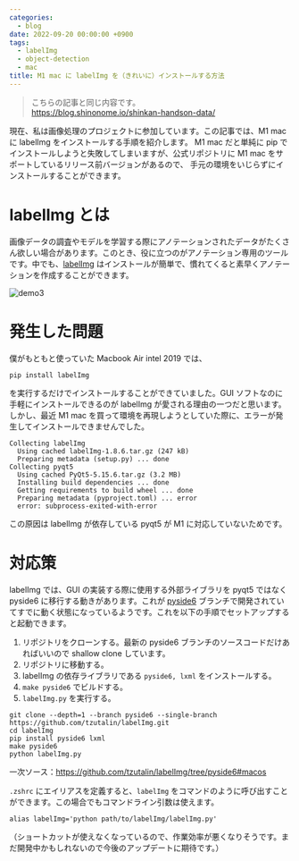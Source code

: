 ```yaml
---
categories:
  - blog
date: 2022-09-20 00:00:00 +0900
tags:
  - labelImg
  - object-detection
  - mac
title: M1 mac に labelImg を（きれいに）インストールする方法
---
```


> こちらの記事と同じ内容です。  
> <https://blog.shinonome.io/shinkan-handson-data/>

現在、私は画像処理のプロジェクトに参加しています。この記事では、M1 mac に labelImg をインストールする手順を紹介します。
M1 mac だと単純に pip でインストールしようと失敗してしまいますが、公式リポジトリに M1 mac をサポートしているリリース前バージョンがあるので、
手元の環境をいじらずにインストールすることができます。

# labelImg とは

画像データの調査やモデルを学習する際にアノテーションされたデータがたくさん欲しい場合があります。このとき、役に立つのがアノテーション専用のツールです。中でも、[labelImg](https://github.com/tzutalin/labelImg) はインストールが簡単で、慣れてくると素早くアノテーションを作成することができます。

![demo3](http://blog.shinonome.io/content/images/2022/09/demo3.jpeg)

# 発生した問題

僕がもともと使っていた Macbook Air intel 2019 では、

```
pip install labelImg
```

を実行するだけでインストールすることができていました。GUI ソフトなのに手軽にインストールできるのが labelImg が愛される理由の一つだと思います。  
しかし、最近 M1 mac を買って環境を再現しようとしていた際に、エラーが発生してインストールできませんでした。

```
Collecting labelImg
  Using cached labelImg-1.8.6.tar.gz (247 kB)
  Preparing metadata (setup.py) ... done
Collecting pyqt5
  Using cached PyQt5-5.15.6.tar.gz (3.2 MB)
  Installing build dependencies ... done
  Getting requirements to build wheel ... done
  Preparing metadata (pyproject.toml) ... error
  error: subprocess-exited-with-error
```

この原因は labelImg が依存している pyqt5 が M1 に対応していないためです。

# 対応策

labelImg では、GUI の実装する際に使用する外部ライブラリを pyqt5 ではなく pyside6 に移行する動きがあります。これが [pyside6](https://github.com/tzutalin/labelImg/tree/pyside6) ブランチで開発されていてすでに動く状態になっているようです。これを以下の手順でセットアップすると起動できます。

1. リポジトリをクローンする。最新の pyside6 ブランチのソースコードだけあればいいので shallow clone しています。
2. リポジトリに移動する。
3. labelImg の依存ライブラリである `pyside6, lxml` をインストールする。
4. `make pyside6` でビルドする。
5. `labelImg.py` を実行する。

```
git clone --depth=1 --branch pyside6 --single-branch https://github.com/tzutalin/labelImg.git
cd labelImg
pip install pyside6 lxml
make pyside6
python labelImg.py
```

一次ソース：https://github.com/tzutalin/labelImg/tree/pyside6#macos

`.zshrc` にエイリアスを定義すると、`labelImg` をコマンドのように呼び出すことができます。この場合でもコマンドライン引数は使えます。

```
alias labelImg='python path/to/labelImg/labelImg.py'
```

（ショートカットが使えなくなっているので、作業効率が悪くなりそうです。まだ開発中かもしれないので今後のアップデートに期待です。）
